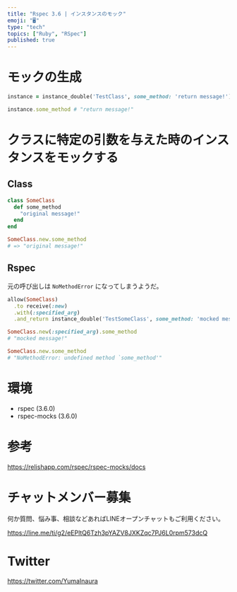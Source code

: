 ```yaml
---
title: "Rspec 3.6 | インスタンスのモック"
emoji: "🖥"
type: "tech"
topics: ["Ruby", "RSpec"]
published: true
---
```


# モックの生成

```rb
instance = instance_double('TestClass', some_method: 'return message!')

instance.some_method # "return message!"
```

# クラスに特定の引数を与えた時のインスタンスをモックする

## Class

```rb
class SomeClass
  def some_method
    "original message!"
  end
end

SomeClass.new.some_method
# => "original message!"
```

## Rspec

元の呼び出しは `NoMethodError` になってしまうようだ。

```rb
allow(SomeClass)
  .to receive(:new)
  .with(:specified_arg)
  .and_return instance_double('TestSomeClass', some_method: 'mocked message!')

SomeClass.new(:specified_arg).some_method
# "mocked message!"

SomeClass.new.some_method
# "NoMethodError: undefined method `some_method'"
```


# 環境

- rspec (3.6.0)
- rspec-mocks (3.6.0)

# 参考

https://relishapp.com/rspec/rspec-mocks/docs








<!-- Update From Qiita API -->

# チャットメンバー募集


何か質問、悩み事、相談などあればLINEオープンチャットもご利用ください。

https://line.me/ti/g2/eEPltQ6Tzh3pYAZV8JXKZqc7PJ6L0rpm573dcQ





# Twitter


https://twitter.com/YumaInaura


<!-- Update From Qiita API -->


